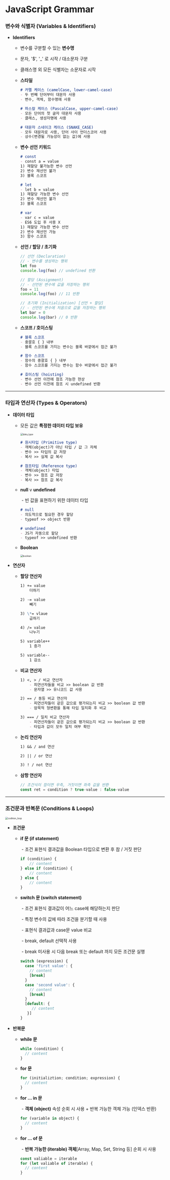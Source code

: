 # JavaScript Grammar



### 변수와 식별자 (Variables & Identifiers)

- **Identifiers**

  - 변수를 구분할 수 있는 **변수명**

  - 문자, '$', '_' 로 시작 / 대소문자 구분

  - 클래스명 외 모든 식별자는 소문자로 시작

  - **스타일**

    ```markdown
    # 카멜 케이스 (camelCase, lower-camel-case)
    - 두 번째 단어부터 대문자 사용
    - 변수, 객체, 함수명에 사용
    
    # 파스칼 케이스 (PascalCase, upper-camel-case)
    - 모든 단어의 첫 글자 대문자 사용
    - 클래스, 생성자명에 사용
    
    # 대문자 스네이크 케이스 (SNAKE_CASE)
    - 모두 대문자로 사용, 단어 사이 언더스코어 사용
    - 상수(변경될 가능성이 없는 값)에 사용
    ```

  - **변수 선언 키워드**

    ```markdown
    # const
    - const a = value
    1) 재할당 불가능한 변수 선언
    2) 변수 재선언 불가
    3) 블록 스코프
    
    # let
    - let b = value
    1) 재할당 가능한 변수 선언
    2) 변수 재선언 불가
    3) 블록 스코프
    
    # var
    - var c = value
    - ES6 도입 후 사용 X
    1) 재할당 가능한 변수 선언
    2) 변수 재선언 가능
    3) 함수 스코프
    ```

  - **선언 / 할당 / 초기화**

    ```javascript
    // 선언 (Declaration)
    // - 변수를 생성하는 행위
    let foo
    console.log(foo) // undefined 반환
    
    // 할당 (Assignment)
    // - 선언된 변수에 값을 저장하는 행위
    foo = 11
    console.log(foo) // 11 반환
    
    // 초기화 (Initialization) [선언 + 할당]
    // - 선언된 변수에 처음으로 값을 저장하는 행위
    let bar = 0
    console.log(bar) // 0 반환
    ```

  - **스코프 / 호이스팅**

    ```markdown
    # 블록 스코프
    - 중괄호 { } 내부
    - 블록 스코프를 가지는 변수는 블록 바깥에서 접근 불가
    
    # 함수 스코프
    - 함수의 중괄호 { } 내부
    - 함수 스코프를 가지는 변수는 함수 바깥에서 접근 불가
    
    # 호이스팅 (hoisting)
    - 변수 선언 이전에 참조 가능한 현상
    - 변수 선언 이전에 참조 시 undefined 반환
    ```



---

### 타입과 연산자 (Types & Operators)

- **데이터 타입**

  - 모든 값은 **특정한 데이터 타입 보유**

    <img src="javascript_grammar.assets/data_type.JPG" alt="data_type" style="zoom:50%;" />

    ```markdown
    # 원시타입 (Primitive type)
    - 객체(object)가 아닌 타입 / 값 그 자체
    - 변수 >> 타입의 값 저장
    - 복사 >> 실제 값 복사
    
    # 참조타입 (Reference type)
    - 객체(object) 타입
    - 변수 >> 참조 값 저장
    - 복사 >> 참조 값 복사
    ```

  - **null** v **undefined**

    ​	\- 빈 값을 표현하기 위한 데이터 타입

    ```markdown
    # null
    - 의도적으로 필요한 경우 할당
    - typeof >> object 반환
    
    # undefined
    - JS가 자동으로 할당
    - typeof >> undefined 반환
    ```

  - **Boolean**

    <img src="javascript_grammar.assets/boolean.JPG" alt="boolean" style="zoom: 50%;" />

  

- **연산자**

  - **할당 연산자**

    ```markdown
    1) += value
    	더하기
    
    2) -= value
    	빼기
    
    3) \*= vlaue
    	곱하기
    
    4) /= value
    	나누기
    
    5) variable++
    	1 증가
    
    5) variable--
    	1 감소
    ```

  - **비교 연산자**

    ```markdown
    1) <, > / 비교 연산자
    	- 피연산자들을 비교 >> boolean 값 반환
    	- 문자열 >> 유니코드 값 사용
    
    2) == / 동등 비교 연산자
    	- 피연산자들이 같은 값으료 평가되는지 비교 >> boolean 값 반환
    	- 암묵적 형변환을 통해 타입 일치화 후 비교
    
    3) === / 일치 비교 연산자
    	- 피연산자들이 같은 값으료 평가되는지 비교 >> boolean 값 반환
    	- 타입과 값이 모두 일치 여부 확인
    ```

  - **논리 연산자**

    ```markdown
    1) && / and 연산
    
    2) || / or 연산
    
    3) ! / not 연산
    ```

  - **삼항 연산자**

    ```javascript
    // 조건식이 참이면 우측, 거짓이면 좌측 값을 반환
    const ret = condition ? true-value : false-value
    ```



---

### 조건문과 반복문 (Conditions & Loops)

<img src="javascript_grammar.assets/codition_loop.JPG" alt="codition_loop" style="zoom:50%;" />

- **조건문**

  - **if 문 (if statement)**

    ​	\- 조건 표현식 결과값을 Boolean 타입으로 변환 후 참 / 거짓 판단

    ```javascript
    if (condition) {
        // content
    } else if (condition) {
        // content
    } else {
        // content
    }
    ```

  - **switch 문 (switch statement)**

    ​	\- 조건 표현식 결과값이 어느 case에 해당하는지 판단

    ​	\- 특정 변수의 값에 따라 조건을 분기할 때 사용

    ​	\- 표현식 결과값과 case문 value 비교

    ​	\- break, default 선택적 사용

    ​	\- break 미사용 시 다음 break 또는 default 까지 모든 조건문 실행

    ```javascript
    switch (expression) {
      case 'first value': {
        // content
        [break]
      }
      case 'second value': {
        // content
        [break]
      }
      [default: {
         // content
       }]
    }
    ```

  

- **반복문**

  - **while 문**

    ```javascript
    while (condition) {
      // content
    }
    ```

  - **for 문**

    ```javascript
    for (initializtion; condition; expression) {
      // content
    }
    ```

  - **for ... in 문**

    ​	\- **객체 (object)** 속성 순회 시 사용 + 반복 가능한 객체 가능 (인덱스 반환)

    ```javascript
    for (variable in object) {
      // content
    }
    ```

  - **for ... of 문**

    ​	\- **반복 가능한 (iterable) 객체**[Array, Map, Set, String 등] 순회 시 사용

    ```javascript
    const valiable = iterable
    for (let valiable of iterable) {
      // content
    }
    ```

